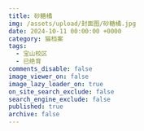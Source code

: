```yaml
---
title: 砂糖橘
img: /assets/upload/封面图/砂糖橘.jpg
date: 2024-10-11 00:00:00 +0000
category: 猫档案
tags:
  - 宝山校区
  - 已绝育
comments_disable: false
image_viewer_on: false
image_lazy_loader_on: true
on_site_search_exclude: false
search_engine_exclude: false
published: true
archive: false
---
```

